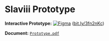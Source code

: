 # Slaviii Prototype

**Interactive Prototype:** [![Figma](https://img.shields.io/badge/Figma-F24E1E?style=for-the-badge&logo=figma&logoColor=white)](https://www.figma.com/proto/DfiNQyTPwvQWF6qlT4khvv/Slavii-Prototype?page-id=0%3A1&node-id=11%3A2&viewport=241%2C48%2C0.12&scaling=scale-down&starting-point-node-id=11%3A2) 
([bit.ly/3fn2nKc](https://bit.ly/3fn2nKc))

**Document:** [`Prototype.pdf`](Prototype.pdf)
